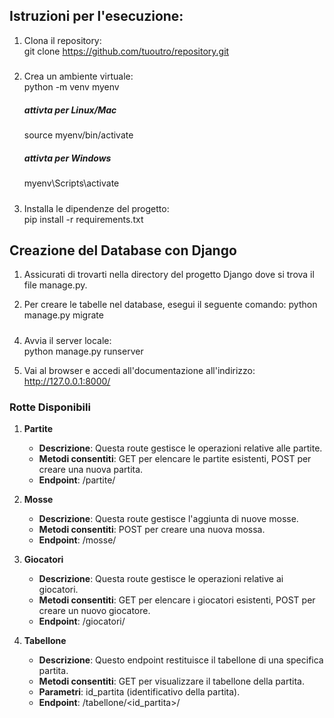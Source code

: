 
## Istruzioni per l'esecuzione:
1. Clona il repository: <br> 
 git clone https://github.com/tuoutro/repository.git

#####
2. Crea un ambiente virtuale: <br>
   python -m venv myenv
   ##### attivta per Linux/Mac
   source myenv/bin/activate  
   ##### attivta per Windows
   myenv\Scripts\activate <br>

#####
3. Installa le dipendenze del progetto: <br>
   pip install -r requirements.txt

## Creazione del Database con Django
1. Assicurati di trovarti nella directory del progetto Django dove si trova il file manage.py.

2. Per creare le tabelle nel database, esegui il seguente comando:
   python manage.py migrate

#####
4.  Avvia il server locale: <br>
   python manage.py runserver

5. Vai al browser e accedi all'documentazione all'indirizzo:
   http://127.0.0.1:8000/


### Rotte Disponibili

1. **Partite**
    - **Descrizione**: Questa route gestisce le operazioni relative alle partite.
    - **Metodi consentiti**: GET per elencare le partite esistenti, POST per creare una nuova partita.
    - **Endpoint**: /partite/

2. **Mosse**
    - **Descrizione**: Questa route gestisce l'aggiunta di nuove mosse.
    - **Metodi consentiti**: POST per creare una nuova mossa.
    - **Endpoint**: /mosse/

3. **Giocatori**
    - **Descrizione**: Questa route gestisce le operazioni relative ai giocatori.
    - **Metodi consentiti**: GET per elencare i giocatori esistenti, POST per creare un nuovo giocatore.
    - **Endpoint**: /giocatori/

4. **Tabellone**
    - **Descrizione**: Questo endpoint restituisce il tabellone di una specifica partita.
    - **Metodi consentiti**: GET per visualizzare il tabellone della partita.
    - **Parametri**: id_partita (identificativo della partita).
    - **Endpoint**: /tabellone/<id_partita>/
